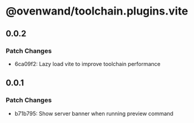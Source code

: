# @ovenwand/toolchain.plugins.vite

## 0.0.2

### Patch Changes

- 6ca09f2: Lazy load vite to improve toolchain performance

## 0.0.1

### Patch Changes

- b71b795: Show server banner when running preview command
